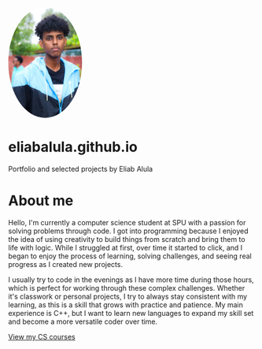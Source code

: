 
<p align="left">
  <img src="profile.jpg" alt="Profile Picture" width="150" style="border-radius: 50%;">
</p>



# eliabalula.github.io
Portfolio and selected projects by Eliab Alula

# About me
Hello, I'm currently a computer science student at SPU with a passion for solving problems through code. I got into programming because I enjoyed the idea of using creativity to build things from scratch and bring them to life with logic. While I struggled at first, over time it started to click, and I began to enjoy the process of learning, solving challenges, and seeing real progress as I created new projects.

I usually try to code in the evenings as I have more time during those hours, which is perfect for working through these complex challenges. Whether it's classwork or personal projects, I try to always stay consistent with my learning, as this is a skill that grows with practice and patience. My main experience is C++, but I want to learn new languages to expand my skill set and become a more versatile coder over time.

[View my CS courses](courses.md)
